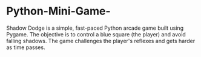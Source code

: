 # Python-Mini-Game-
Shadow Dodge is a simple, fast-paced Python arcade game built using Pygame. The objective is to control a blue square (the player) and avoid falling shadows. The game challenges the player's reflexes and gets harder as time passes.
